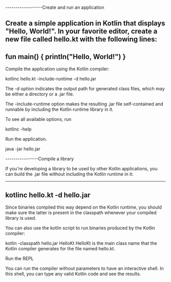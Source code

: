 ------------------Create and run an application﻿

Create a simple application in Kotlin that displays "Hello, World!". In your favorite editor, create a new file called hello.kt with the following lines:
-----------------------------------------------
fun main() {
    println("Hello, World!")
}
----------------------------------------------
Compile the application using the Kotlin compiler:

kotlinc hello.kt -include-runtime -d hello.jar

The -d option indicates the output path for generated class files, which may be either a directory or a .jar file. 

The -include-runtime option makes the resulting .jar file self-contained and runnable by including the Kotlin runtime library in it.

To see all available options, run

kotlinc -help


Run the application.

java -jar hello.jar


----------------Compile a library﻿


If you're developing a library to be used by other Kotlin applications, you can build the .jar file without including the Kotlin runtime in it:

-----------------------------------
kotlinc hello.kt -d hello.jar
----------------------------------

Since binaries compiled this way depend on the Kotlin runtime, you should make sure the latter is present in the classpath whenever your compiled library is used.

You can also use the kotlin script to run binaries produced by the Kotlin compiler:

kotlin -classpath hello.jar HelloKt
HelloKt is the main class name that the Kotlin compiler generates for the file named hello.kt.

Run the REPL﻿

You can run the compiler without parameters to have an interactive shell. In this shell, you can type any valid Kotlin code and see the results.

